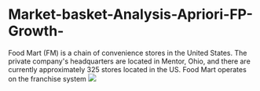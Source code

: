 # Market-basket-Analysis-Apriori-FP-Growth-
Food Mart (FM) is a chain of convenience stores in the United States. The private company's headquarters are located in Mentor, Ohio, and there are currently approximately 325 stores located in the US. Food Mart operates on the franchise system
<img src="https://miro.medium.com/max/2880/1*DHfQvlMVBaJCHpYmj1kmCw.png" class="center">
